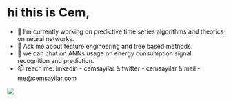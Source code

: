 # hi this is Cem,
- 🔭 I’m currently working on predictive time series algorithms and theorics on neural networks.
- 💬 Ask me about feature engineering and tree based methods.
- 👯 we can chat on ANNs usage on energy consumption signal recognition and prediction.
- 📫 reach me: linkedin - cemsayilar & twitter - cemsayilar & mail - me@cemsayilar.com
<img align='left' src="https://github-readme-stats.vercel.app/api?username=cemsayilar&show_icons=true&theme=vue">


